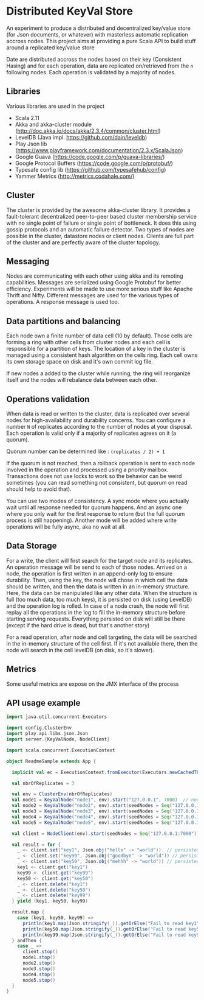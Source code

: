 Distributed KeyVal Store
===============================

An experiment to produce a distributed and decentralized key/value store (for Json documents, or whatever) 
with masterless automatic replication accross nodes. This project aims at providing a pure Scala API
to build stuff around a replicated key/value store

Date are distributed accross the nodes based on their key (Consistent Hasing) 
and for each operation, data are replicated on/retrieved from the `n` following nodes.
Each operation is validated by a majority of nodes.

Libraries
-----

Various libraries are used in the project

* Scala 2.11
* Akka and akka-cluster module (http://doc.akka.io/docs/akka/2.3.4/common/cluster.html)
* LevelDB (Java impl. https://github.com/dain/leveldb)
* Play Json lib (https://www.playframework.com/documentation/2.3.x/ScalaJson)
* Google Guava (https://code.google.com/p/guava-libraries/)
* Google Protocol Buffers (https://code.google.com/p/protobuf/)
* Typesafe config lib (https://github.com/typesafehub/config)
* Yammer Metrics (http://metrics.codahale.com/)

Cluster
-----

The cluster is provided by the awesome akka-cluster library. 
It provides a fault-tolerant decentralized peer-to-peer based cluster membership service with 
no single point of failure or single point of bottleneck. It does this using gossip protocols and an automatic failure detector. 
Two types of nodes are possible in the cluster, datastore nodes or client nodes. 
Clients are full part of the cluster and are perfectly aware of the cluster topology.

Messaging
-----

Nodes are communicating with each other using akka and its remoting capabilities. 
Messages are serialized using Google Protobuf for better efficiency.
Experiments will be made to use more serious stuff like Apache Thrift and Nifty.
Different messages are used for the various types of operations. A response message is used too.

Data partitions and balancing
-----

Each node own a finite number of data cell (10 by default). Those cells are forming a ring with other cells from cluster nodes and
each cell is responsible for a partition of keys. The location of a key in the cluster is managed using a consistent 
hash algorithm on the cells ring.
Each cell owns its own storage space on disk and it's own commit log file.

If new nodes a added to the cluster while running, the ring will reorganize itself and the nodes will rebalance data between each other.

Operations validation
-----

When data is read or written to the cluster, data is replicated over several nodes for high-availability and durability concerns.
You can configure a number `N` of replicates according to the number of nodes at your disposal.
Each operation is valid only if a majority of replicates agrees on it (a quorum). 

Quorum number can be determined like : `(replicates / 2) + 1`

If the quorum is not reached, then a rollback operation is sent to each node involved in the operation and processed using a priority mailbox.
Transactions does not use locks to work so the behavior can be weird sometimes (you can read something not consistent, but quorum on read should help to avoid that).

You can use two modes of consistency. A sync mode where you actually wait until all response needed for quorum happens. And an async one
where you only wait for the first response to return (but the full quorum process is still happening). Another mode will be added 
where write operations will be fully async, aka no wait at all.  

Data Storage
-----

For a write, the client will first search for the target node and its replicates. An operation message will be send to each of those nodes.
Arrived on a node, the operation is first written in an append-only log to ensure durability. Then, using the key, 
the node will chose in which cell 
the data should be written, and then the data is written in an in-memory structure. Here, the data can be manipulated like any other data. 
When the structure is full (too much data, too much keys), it is persisted on disk (using LevelDB)
and the operation log is rolled. In case of a node crash, the node will first replay all the operations in the log to fill 
the in-memory structure before starting serving requests. Everything persisted on disk will still be there (except if the hard drive is dead, but that's another story)

For a read operation, after node and cell targeting, the data will be searched in the in-memory structure of the cell first. If it's not available there, then the node will search 
in the cell levelDB (on disk, so it's slower).

Metrics
-----

Some useful metrics are expose on the JMX interface of the process

API usage example
----

```scala
import java.util.concurrent.Executors

import config.ClusterEnv
import play.api.libs.json.Json
import server.{KeyValNode, NodeClient}

import scala.concurrent.ExecutionContext

object ReadmeSample extends App {

  implicit val ec = ExecutionContext.fromExecutor(Executors.newCachedThreadPool())

  val nbrOfReplicates = 3

  val env = ClusterEnv(nbrOfReplicates)
  val node1 = KeyValNode("node1", env).start("127.0.0.1", 7000)  // nodes can be started on different physical nodes
  val node2 = KeyValNode("node2", env).start(seedNodes = Seq("127.0.0.1:7000"))
  val node3 = KeyValNode("node3", env).start(seedNodes = Seq("127.0.0.1:7000"))
  val node4 = KeyValNode("node4", env).start(seedNodes = Seq("127.0.0.1:7000"))
  val node5 = KeyValNode("node5", env).start(seedNodes = Seq("127.0.0.1:7000"))

  val client = NodeClient(env).start(seedNodes = Seq("127.0.0.1:7000"))

  val result = for {
    _ <- client.set("key1", Json.obj("hello" -> "world"))  // persisted on 3 nodes
    _ <- client.set("key99", Json.obj("goodbye" -> "world")) // persisted on 3 nodes
    _ <- client.set("key50", Json.obj("mehhh" -> "world")) // persisted on 3 nodes
    key1 <- client.get("key1")
    key99 <- client.get("key99")
    key50 <- client.get("key50")
    _ <- client.delete("key1")
    _ <- client.delete("key50")
    _ <- client.delete("key99")
  } yield (key1, key50, key99)

  result.map {
    case (key1, key50, key99) =>
      println(key1.map(Json.stringify(_)).getOrElse("Fail to read key1"))
      println(key50.map(Json.stringify(_)).getOrElse("Fail to read key50"))
      println(key99.map(Json.stringify(_)).getOrElse("Fail to read key99"))
  } andThen {
    case _ =>
      client.stop()
      node1.stop()
      node2.stop()
      node3.stop()
      node4.stop()
      node5.stop()
  }
}
```
